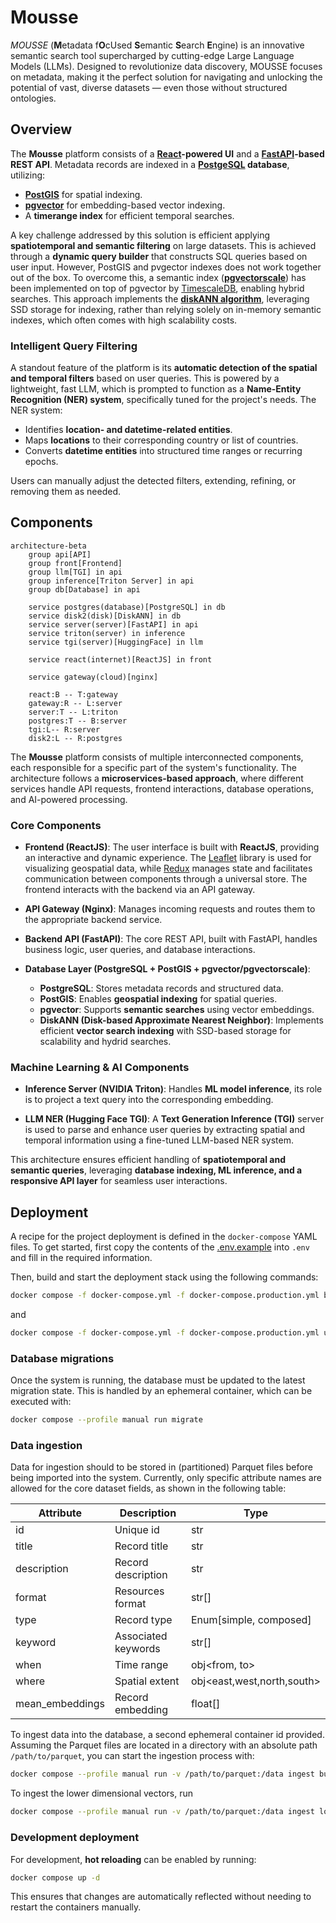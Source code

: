 # Mousse

*MOUSSE* (**M**etadata f**O**cUsed **S**emantic **S**earch **E**ngine) is an innovative semantic search tool supercharged by cutting-edge Large Language Models (LLMs).
Designed to revolutionize data discovery, MOUSSE focuses on metadata, making it the perfect solution for navigating and unlocking the potential
of vast, diverse datasets — even those without structured ontologies.

## Overview

The **Mousse** platform consists of a **[React](https://react.dev)-powered UI** and a **[FastAPI](https://fastapi.tiangolo.com)-based REST API**. Metadata records are indexed in a **[PostgeSQL](https://www.postgresql.org) database**, utilizing:

- **[PostGIS](https://postgis.net)** for spatial indexing.
- **[pgvector](https://github.com/pgvector/pgvector)** for embedding-based vector indexing.
- A **timerange index** for efficient temporal searches.

A key challenge addressed by this solution is efficient applying **spatiotemporal and semantic filtering** on large datasets. This is achieved through a **dynamic query builder** that constructs SQL queries based on user input. However, PostGIS and pvgector indexes does not work together out of the box. To overcome this, a semantic index (**[pgvectorscale](https://github.com/timescale/pgvectorscale)**) has been implemented on top of pgvector by [TimescaleDB](https://www.timescale.com), enabling hybrid searches. This approach implements the **[diskANN algorithm](https://github.com/microsoft/DiskANN)**, leveraging SSD storage for indexing, rather than relying solely on in-memory semantic indexes, which often comes with high scalability costs.

### Intelligent Query Filtering

A standout feature of the platform is its **automatic detection of the spatial and temporal filters** based on user queries. This is powered by a lightweight, fast LLM, which is prompted to function as a **Name-Entity Recognition (NER) system**, specifically tuned for the project's needs. The NER system:

- Identifies **location- and datetime-related entities**.
- Maps **locations** to their corresponding country or list of countries.
- Converts **datetime entities** into structured time ranges or recurring epochs.

Users can manually adjust the detected filters, extending, refining, or removing them as needed.

## Components

```mermaid
architecture-beta
    group api[API]
    group front[Frontend]
    group llm[TGI] in api
    group inference[Triton Server] in api
    group db[Database] in api

    service postgres(database)[PostgreSQL] in db
    service disk2(disk)[DiskANN] in db
    service server(server)[FastAPI] in api
    service triton(server) in inference
    service tgi(server)[HuggingFace] in llm

    service react(internet)[ReactJS] in front

    service gateway(cloud)[nginx]

    react:B -- T:gateway
    gateway:R -- L:server
    server:T -- L:triton
    postgres:T -- B:server
    tgi:L-- R:server
    disk2:L -- R:postgres
```

The **Mousse** platform consists of multiple interconnected components, each responsible for a specific part of the system's functionality. The architecture follows a **microservices-based approach**, where different services handle API requests, frontend interactions, database operations, and AI-powered processing.

### Core Components

- **Frontend (ReactJS)**: The user interface is built with **ReactJS**, providing an interactive and dynamic experience. The [Leaflet](https://leafletjs.com) library is used for visualizing geospatial data, while [Redux](https://redux.js.org) manages state and facilitates communication between components through a universal store. The frontend interacts with the backend via an API gateway.

- **API Gateway (Nginx)**: Manages incoming requests and routes them to the appropriate backend service.

- **Backend API (FastAPI)**: The core REST API, built with FastAPI, handles business logic, user queries, and database interactions.

- **Database Layer (PostgreSQL + PostGIS + pgvector/pgvectorscale)**:
    - **PostgreSQL**: Stores metadata records and structured data.
    - **PostGIS**: Enables **geospatial indexing** for spatial queries.
    - **pgvector**: Supports **semantic searches** using vector embeddings.
    - **DiskANN (Disk-based Approximate Nearest Neighbor)**: Implements efficient **vector search indexing** with SSD-based storage for scalability and hydrid searches.

### Machine Learning & AI Components

- **Inference Server (NVIDIA Triton)**: Handles **ML model inference**, its role is to project a text query into the corresponding embedding.

- **LLM NER (Hugging Face TGI)**: A **Text Generation Inference (TGI)** server is used to parse and enhance user queries by extracting spatial and temporal information using a fine-tuned LLM-based NER system.

This architecture ensures efficient handling of **spatiotemporal and semantic queries**, leveraging **database indexing, ML inference, and a responsive API layer** for seamless user interactions.

## Deployment

A recipe for the project deployment is defined in the `docker-compose` YAML files. To get started, first copy the contents of the [.env.example](./.env.example) into `.env` and fill in the required information.

Then, build and start the deployment stack using the following commands:

```sh
docker compose -f docker-compose.yml -f docker-compose.production.yml build
```

and
```sh
docker compose -f docker-compose.yml -f docker-compose.production.yml up -d
```

### Database migrations
Once the system is running, the database must be updated to the latest migration state. This is handled by an ephemeral container, which can be executed with:
```sh
docker compose --profile manual run migrate
```

### Data ingestion
Data for ingestion should to be stored in (partitioned) Parquet files before being imported into the system. Currently, only specific attribute names are allowed for the core dataset fields, as shown in the following table:

| Attribute   | Description        | Type                       |
| ----------- | ------------------ | -------------------------- |
| id          | Unique id          | str                        |
| title       | Record title       | str                        |
| description | Record description | str                        |
| format      | Resources format   | str[]                      |
| type        | Record type        | Enum[simple, composed]     |
| keyword     | Associated keywords| str[]                      |
| when        | Time range         | obj<from, to>              |
| where       | Spatial extent     | obj<east,west,north,south> |
| mean_embeddings | Record embedding| float[]                   |

To ingest data into the database, a second ephemeral container id provided. Assuming the Parquet files are located in a directory with an absolute path `/path/to/parquet`, you can start the ingestion process with:
```sh
docker compose --profile manual run -v /path/to/parquet:/data ingest bulk /data
```

To ingest the lower dimensional vectors, run
```sh
docker compose --profile manual run -v /path/to/parquet:/data ingest lower-dim /data
```

### Development deployment

For development, **hot reloading** can be enabled by running:
```sh
docker compose up -d
```
This ensures that changes are automatically reflected without needing to restart the containers manually.
